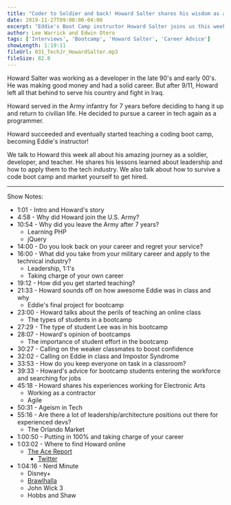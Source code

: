 ```yaml
---
title: "Coder to Soldier and back! Howard Salter shares his wisdom as a veteran soldier, coder, and boot camp instructor"
date: 2019-11-27T09:00:00-04:00
excerpt: "Eddie's Boot Camp instructor Howard Salter joins us this week to talk about his story as a developer turned soldier turned developer, as well as his experiences teaching boot camp students in-person and online."
author: Lee Warrick and Edwin Otero
tags: ['Interviews', 'Bootcamp', 'Howard Salter', 'Career Advice']
showLength: 1:19:11
fileUrl: 031_TechJr_HowardSalter.mp3
fileSize: 82.8
---
```


Howard Salter was working as a developer in the late 90's and early 00's. He was making good money and had a solid career. But after 9/11, Howard left all that behind to serve his country and fight in Iraq.

Howard served in the Army infantry for 7 years before deciding to hang it up and return to civilian life. He decided to pursue a career in tech again as a programmer.

Howard succeeded and eventually started teaching a coding boot camp, becoming Eddie's instructor!

We talk to Howard this week all about his amazing journey as a soldier, developer, and teacher. He shares his lessons learned about leadership and how to apply them to the tech industry. We also talk about how to survive a code boot camp and market yourself to get hired.

---

Show Notes:

* 1:01 - Intro and Howard's story
* 4:58 - Why did Howard join the U.S. Army?
* 10:54 - Why did you leave the Army after 7 years?
  * Learning PHP
  * jQuery
* 14:00 - Do you look back on your career and regret your service?
* 16:00 - What did you take from your military career and apply to the technical industry?
  * Leadership, 1:1's
  * Taking charge of your own career
* 19:12 - How did you get started teaching?
* 21:33 - Howard sounds off on how awesome Eddie was in class and why
  * Eddie's final project for bootcamp
* 23:00 - Howard talks about the perils of teaching an online class
  * The types of students in a bootcamp
* 27:29 - The type of student Lee was in his bootcamp
* 28:07 - Howard's opinion of bootcamps
  * The importance of student effort in the bootcamp
* 30:27 - Calling on the weaker classmates to boost confidence
* 32:02 - Calling on Eddie in class and Impostor Syndrome
* 33:53 - How do you keep everyone on task in a classroom?
* 39:33 - Howard's advice for bootcamp students entering the workforce and searching for jobs
* 45:18 - Howard shares his experiences working for Electronic Arts
  * Working as a contractor
  * Agile
* 50:31 - Ageism in Tech
* 55:16 - Are there a lot of leadership/architecture positions out there for experienced devs?
  * The Orlando Market
* 1:00:50 - Putting in 100% and taking charge of your career
* 1:03:02 - Where to find Howard online
  * [The Ace Report](https://theacereportpodcast.com)
    * [Twitter](https://twitter.com/theacereport)
* 1:04:16 - Nerd Minute
  * Disney+
  * [Brawlhalla](https://www.brawlhalla.com/)
  * John Wick 3
  * Hobbs and Shaw
